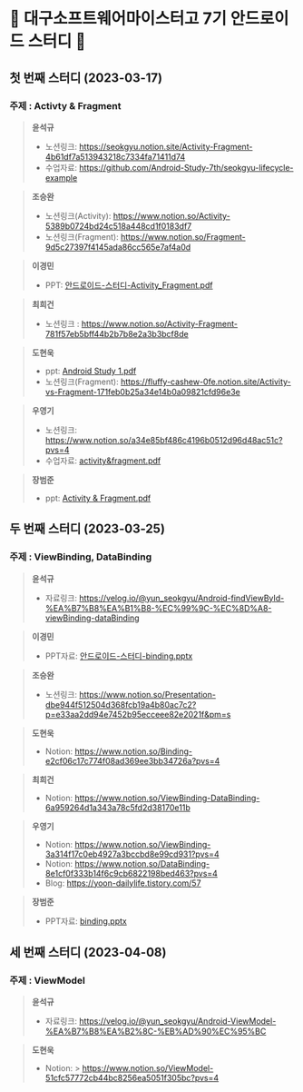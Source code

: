# 🏫 대구소프트웨어마이스터고 7기 안드로이드 스터디 🤖

## 첫 번째 스터디 (2023-03-17)
### 주제 : Activty & Fragment
> **윤석규**
> 
> - 노션링크: https://seokgyu.notion.site/Activity-Fragment-4b61df7a513943218c7334fa71411d74
> - 수업자료: https://github.com/Android-Study-7th/seokgyu-lifecycle-example

> **조승완**
> 
> - 노션링크(Activity): https://www.notion.so/Activity-5389b0724bd24c518a448cd1f0183df7
> - 노션링크(Fragment): https://www.notion.so/Fragment-9d5c27397f4145ada86cc565e7af4a0d

> **이경민**
> 
> - PPT: [안드로이드-스터디-Activity_Fragment.pdf](https://github.com/Android-Study-7th/.github/files/10999431/-.-Activity_Fragment.pdf)

> **최희건**
> 
> - 노션링크 : https://www.notion.so/Activity-Fragment-781f57eb5bff44b2b7b8e2a3b3bcf8de

> **도현욱**
> - ppt: [Android Study 1.pdf](https://github.com/Android-Study-7th/.github/files/10999437/Android.Study.1.pdf)
> - 노션링크(Fragment): https://fluffy-cashew-0fe.notion.site/Activity-vs-Fragment-171feb0b25a34e14b0a09821cfd96e3e

> **우영기**
> 
> - 노션링크: https://www.notion.so/a34e85bf486c4196b0512d96d48ac51c?pvs=4
> - 수업자료: [activity&fragment.pdf](https://github.com/Android-Study-7th/.github/files/10999487/activity.fragment.pdf)

> **장범준**
> 
> - ppt: [Activity & Fragment.pdf](https://github.com/Android-Study-7th/.github/files/10999531/Activity.Fragment.pdf)

## 두 번째 스터디 (2023-03-25)
### 주제 : ViewBinding, DataBinding
> **윤석규**
> 
> - 자료링크: https://velog.io/@yun_seokgyu/Android-findViewById-%EA%B7%B8%EA%B1%B8-%EC%99%9C-%EC%8D%A8-viewBinding-dataBinding

> **이경민**
> 
> - PPT자료: [안드로이드-스터디-binding.pptx](https://github.com/Android-Study-7th/.github/files/11069079/-.-binding.pptx)

> **조승완**
> 
> - 노션링크: https://www.notion.so/Presentation-dbe944f512504d368fcb19a4b80ac7c2?p=e33aa2dd94e7452b95ecceee82e2021f&pm=s

> **도현욱**
> 
> - Notion: https://www.notion.so/Binding-e2cf06c17c774f08ad369ee3bb34726a?pvs=4

> **최희건**
> 
> - Notion: https://www.notion.so/ViewBinding-DataBinding-6a959264d1a343a78c5fd2d38170e11b

> **우영기**
> - Notion: https://www.notion.so/ViewBinding-3a314f17c0eb4927a3bccbd8e99cd931?pvs=4
> - Notion: https://www.notion.so/DataBinding-8e1cf0f333b14f6c9cb6822198bed463?pvs=4
> - Blog: https://yoon-dailylife.tistory.com/57

> **장범준**
> 
> - PPT자료: [binding.pptx](https://github.com/Android-Study-7th/.github/files/11069171/Binding.pdf)

## 세 번째 스터디 (2023-04-08)
### 주제 : ViewModel
> **윤석규**
> 
> - 자료링크: https://velog.io/@yun_seokgyu/Android-ViewModel-%EA%B7%B8%EA%B2%8C-%EB%AD%90%EC%95%BC

> **도현욱**
> 
> - Notion: > https://www.notion.so/ViewModel-51cfc57772cb44bc8256ea5051f305bc?pvs=4

